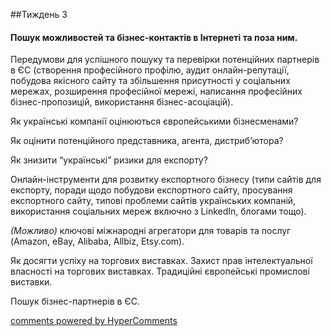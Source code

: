 <div id="hypercomments_widget" class="js-hypercomments-widget invisible"></div>

##Тиждень 3
<h4>Пошук можливостей та бізнес-контактів в Інтернеті та поза ним.</h4>


<p>Передумови для успішного пошуку та перевірки потенційних партнерів в ЄС (створення професійного профілю, аудит онлайн-репутації, побудова якісного сайту та збільшення присутності у соціальних мережах, розширення професійної мережі, написання професійних бізнес-пропозицій, використання бізнес-асоціацій).</p>
<p>Як українські компанії оцінюються європейськими бізнесменами?</p>
<p>Як оцінити потенційного представника, агента, дистриб’ютора?</p>
<p>Як знизити “українські” ризики для експорту?</p>
<p>Онлайн-інструменти для розвитку експортного бізнесу (типи сайтів для експорту, поради щодо побудови експортного сайту, просування експортного сайту, типові проблеми сайтів українських компаній, використання соціальних мереж включно з LinkedIn, блогами тощо).</p>
<p><i>(Можливо)</i> ключові міжнародні агрегатори для товарів та послуг (Amazon, eBay, Alibaba, Allbiz, Etsy.com).</p>
<p>Як досягти успіху на торгових виставках. Захист прав інтелектуальної власності на торгових виставках. Традиційні європейські промислові виставки.</p>
<p>Пошук бізнес-партнерів в ЄС.</p>


<div class="js-hypercomments-container">
    <a href="http://hypercomments.com" class="hc-link" title="comments widget">comments powered by HyperComments</a>
</div>